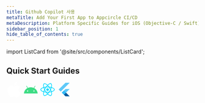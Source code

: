 ```yaml
---
title: Github Copilot 사용
metaTitle: Add Your First App to Appcircle CI/CD
metaDescription: Platform Specific Guides for iOS (Objective-C / Swift), Android (Java / Kotlin), React Native and Flutter
sidebar_position: 1
hide_table_of_contents: true
---
```


import ListCard from '@site/src/components/ListCard';

## Quick Start Guides

<section class="navigation-cards">
<ListCard title="iOS" description="Learn how to start building Swift/Obj-C apps." href="/tutorials/how-to-add-an-ios-app" customClass="ios">
<svg width="40" height="40" viewBox="0 0 40 40" fill="none" xmlns="http://www.w3.org/2000/svg">
<path fill-rule="evenodd" clip-rule="evenodd" d="M28.3139 0C28.582 2.34155 27.5959 4.69366 26.1404 6.3864C24.6799 8.07589 22.29 9.3922 19.9468 9.21821C19.6303 6.91894 20.8116 4.52943 22.1627 3.02856C23.6708 1.33745 26.2134 0.0813037 28.3139 0ZM35.8725 13.6557C35.4222 13.9247 31.3471 16.3588 31.3979 21.2552C31.4535 27.1665 36.6897 29.223 36.9873 29.3399C36.9943 29.3426 36.9986 29.3443 37 29.3449C36.9972 29.3528 36.9919 29.369 36.984 29.393C36.8529 29.7932 36.0074 32.3741 34.1077 35.0346C32.368 37.472 30.5645 39.8965 27.7198 39.9461C26.3523 39.9711 25.4387 39.5925 24.4887 39.1987C23.4948 38.7867 22.461 38.3583 20.8261 38.3583C19.1127 38.3583 18.0309 38.8001 16.9888 39.2257C16.0859 39.5944 15.2129 39.9509 13.9849 39.9973C11.2403 40.0973 9.14836 37.3655 7.39416 34.9378C3.80599 29.971 1.06563 20.9015 4.74801 14.7818C6.57265 11.7411 9.84088 9.8158 13.3866 9.76539C14.9141 9.73959 16.3942 10.3026 17.6895 10.7953C18.6799 11.1721 19.5623 11.5077 20.2753 11.5077C20.9158 11.5077 21.7745 11.1833 22.7758 10.8049C24.3522 10.2093 26.2819 9.48009 28.2697 9.67351C29.6302 9.72717 33.4526 10.1987 35.9061 13.6354C35.8995 13.6396 35.8882 13.6463 35.8725 13.6557Z" fill="white"/>
</svg>
</ListCard>
<ListCard title="Android" description="Learn how to start building Java / Kotlin apps." href="/tutorials/how-to-add-an-android-app" customClass="android">
<svg width="40" height="40" viewBox="0 0 40 40" fill="none" xmlns="http://www.w3.org/2000/svg">
<path d="M28.2846 25.1543C27.9881 25.1544 27.6982 25.0665 27.4516 24.9018C27.2051 24.7371 27.0129 24.503 26.8994 24.2291C26.7858 23.9552 26.7561 23.6538 26.8139 23.363C26.8717 23.0721 27.0144 22.805 27.224 22.5953C27.4337 22.3856 27.7008 22.2427 27.9916 22.1848C28.2824 22.1269 28.5838 22.1566 28.8578 22.27C29.1317 22.3834 29.3659 22.5755 29.5307 22.822C29.6955 23.0685 29.7834 23.3584 29.7835 23.6549C29.783 24.0523 29.625 24.4334 29.344 24.7145C29.063 24.9955 28.682 25.1537 28.2846 25.1543V25.1543ZM11.7154 25.1543C11.4189 25.1544 11.129 25.0665 10.8825 24.9018C10.6359 24.7371 10.4437 24.503 10.3302 24.2291C10.2167 23.9552 10.1869 23.6538 10.2447 23.363C10.3025 23.0721 10.4452 22.805 10.6548 22.5953C10.8645 22.3856 11.1316 22.2427 11.4224 22.1848C11.7132 22.1269 12.0146 22.1566 12.2886 22.27C12.5625 22.3834 12.7967 22.5755 12.9615 22.822C13.1263 23.0685 13.2142 23.3584 13.2143 23.6549C13.2139 24.0523 13.0559 24.4334 12.7749 24.7145C12.4939 24.9956 12.1129 25.1538 11.7154 25.1543V25.1543ZM28.8222 16.1245L31.818 10.9357C31.859 10.8649 31.8856 10.7866 31.8963 10.7055C31.907 10.6243 31.9017 10.5418 31.8805 10.4627C31.8594 10.3836 31.8229 10.3095 31.7731 10.2445C31.7233 10.1795 31.6612 10.125 31.5903 10.084C31.5194 10.0431 31.4412 10.0164 31.36 10.0057C31.2789 9.99498 31.1964 10.0003 31.1173 10.0215C31.0382 10.0426 30.964 10.0791 30.8991 10.1289C30.8341 10.1787 30.7796 10.2408 30.7386 10.3117L27.7049 15.566C25.3851 14.5073 22.7797 13.9177 19.9997 13.9177C17.2197 13.9177 14.6146 14.5081 12.2948 15.566L9.26141 10.3117C9.2205 10.2408 9.16601 10.1787 9.10108 10.1289C9.03615 10.079 8.96204 10.0425 8.88297 10.0213C8.80391 10.0001 8.72145 9.99465 8.64029 10.0053C8.55914 10.016 8.48088 10.0426 8.40999 10.0835C8.3391 10.1244 8.27696 10.1789 8.22712 10.2438C8.17728 10.3087 8.14072 10.3828 8.11953 10.4619C8.09833 10.541 8.09292 10.6234 8.10359 10.7046C8.11426 10.7857 8.14082 10.864 8.18174 10.9349L11.1778 16.1245C6.0334 18.9226 2.5147 24.1306 2 30.2838H38C37.4847 24.1306 33.9663 18.9226 28.8222 16.1245" fill="#3DDC84"/>
</svg>
</ListCard>
<ListCard title="React Native" description="Learn how to start building React Native apps." href="/tutorials/how-to-add-a-react-native-app" customClass="react-native">
<svg width="40" height="40" viewBox="0 0 40 40" fill="none" xmlns="http://www.w3.org/2000/svg">
<path d="M19.9667 23.3201C21.815 23.3201 23.3133 21.8217 23.3133 19.9734C23.3133 18.1251 21.815 16.6267 19.9667 16.6267C18.1183 16.6267 16.62 18.1251 16.62 19.9734C16.62 21.8217 18.1183 23.3201 19.9667 23.3201Z" fill="#00D8FF"/>
<path d="M19.9667 27.64C15.2667 27.64 11.1601 27.0867 8.08673 26.0333C6.0934 25.3533 4.40007 24.4466 3.1934 23.4133C1.9134 22.32 1.2334 21.1266 1.2334 19.9733C1.2334 17.76 3.66007 15.5933 7.7334 14.18C11.0667 13.02 15.4134 12.3733 19.9601 12.3733C24.4267 12.3733 28.7134 13 32.0267 14.1466C33.9667 14.8133 35.6001 15.68 36.7601 16.64C38.0201 17.6933 38.6867 18.8466 38.6867 19.9733C38.6867 22.2733 35.9734 24.6 31.6001 26.0467C28.5067 27.0733 24.3734 27.64 19.9667 27.64ZM19.9667 13.9733C15.6534 13.9733 11.3867 14.6 8.26673 15.6866C4.52007 16.9933 2.84007 18.78 2.84007 19.9733C2.84007 21.2133 4.64673 23.1666 8.60673 24.52C11.5134 25.5133 15.4467 26.04 19.9667 26.04C24.2067 26.04 28.1601 25.5066 31.1001 24.5266C35.2134 23.16 37.0934 21.2066 37.0934 19.9733C37.0934 19.34 36.6134 18.5933 35.7401 17.8666C34.7334 17.0266 33.2667 16.26 31.5134 15.6533C28.3601 14.5733 24.2601 13.9733 19.9667 13.9733Z" fill="#00D8FF"/>
<path d="M12.3733 36.6533C11.6933 36.6533 11.0933 36.5066 10.5867 36.2133C8.67334 35.1066 8.00668 31.9199 8.81334 27.6866C9.47334 24.2133 11.0867 20.1333 13.36 16.1933C15.5933 12.3266 18.2733 8.92658 20.92 6.62658C22.4667 5.27992 24.0333 4.29325 25.4467 3.77325C26.9867 3.20658 28.32 3.20658 29.2933 3.76658C31.2867 4.91325 31.9467 8.43325 31.0134 12.9399C30.3534 16.1399 28.78 19.9999 26.58 23.8199C24.2333 27.8866 21.7 31.1666 19.2533 33.3066C17.6667 34.6933 16.0333 35.7066 14.54 36.2333C13.76 36.5133 13.0267 36.6533 12.3733 36.6533ZM14.0467 16.5933L14.74 16.9933C12.5867 20.7266 10.9933 24.7333 10.38 27.9866C9.64001 31.8866 10.3533 34.2333 11.38 34.8266C11.6333 34.9733 11.9667 35.0533 12.3733 35.0533C13.7 35.0533 15.7867 34.2133 18.2 32.1066C20.5133 30.0866 22.9333 26.9399 25.1933 23.0266C27.3133 19.3533 28.82 15.6599 29.4467 12.6266C30.32 8.37992 29.5667 5.77992 28.4933 5.15992C27.9467 4.84658 27.06 4.88658 25.9933 5.27992C24.76 5.73325 23.3667 6.61992 21.9667 7.83992C19.4533 10.0266 16.8867 13.2799 14.74 16.9999L14.0467 16.5933Z" fill="#00D8FF"/>
<path d="M27.56 36.6732C25.7467 36.6732 23.4467 35.5799 21.0467 33.5132C18.3667 31.2066 15.64 27.7732 13.36 23.8332C11.12 19.9666 9.52 15.9466 8.84667 12.4999C8.45333 10.4866 8.38 8.6399 8.63333 7.15323C8.91333 5.53323 9.57333 4.3799 10.5533 3.81323C12.54 2.6599 15.92 3.84657 19.36 6.90657C21.8 9.07323 24.36 12.3666 26.5667 16.1799C28.92 20.2466 30.5 24.0799 31.1267 27.2666C31.5334 29.3332 31.6 31.2532 31.3134 32.8132C31.0067 34.4732 30.3134 35.6532 29.3134 36.2332C28.8134 36.5266 28.22 36.6732 27.56 36.6732ZM14.7467 23.0332C16.9067 26.7666 19.5867 30.1466 22.0933 32.2999C25.1 34.8866 27.4867 35.4466 28.52 34.8466C29.5934 34.2266 30.38 31.6866 29.5667 27.5799C28.9667 24.5666 27.4534 20.8999 25.1867 16.9866C23.06 13.3132 20.6133 10.1599 18.3 8.10657C15.06 5.22657 12.4333 4.5799 11.36 5.1999C10.8133 5.51323 10.4067 6.30657 10.2133 7.42657C9.99333 8.7199 10.06 10.3732 10.42 12.1932C11.06 15.4666 12.5933 19.3132 14.7467 23.0332Z" fill="#00D8FF"/>
</svg>
</ListCard>
<ListCard title="Flutter" description="Learn how to start building Flutter apps." href="/tutorials/how-to-add-a-flutter-app" customClass="flutter">
<svg width="40" height="40" viewBox="0 0 40 40" fill="none" xmlns="http://www.w3.org/2000/svg">
<path d="M33.864 18.4939H22.8686L13.2483 28.1162L18.7446 33.613L33.864 18.4939Z" fill="#54C5F8"/>
<path d="M10.4988 25.3672L5 19.8685L22.8684 2H33.8639L10.4988 25.3672Z" fill="#54C5F8"/>
<path d="M18.7446 33.6129L22.8685 37.7368H33.864L24.2434 28.1162L18.7446 33.6129Z" fill="#01579B"/>
<path d="M18.7446 33.6129L26.8992 30.7903L24.2434 28.1162L18.7446 33.6129Z" fill="url(#paint0_linear_2256_18184)"/>
<path d="M18.7446 22.6177L13.2471 28.1152L18.7446 33.6128L24.2422 28.1152L18.7446 22.6177Z" fill="#29B6F6"/>
<path d="M33.8639 18.494L24.2433 28.1142L33.8639 37.737H22.8684L18.7445 33.613L13.2461 28.1142L22.8688 18.4936H33.8639V18.494ZM22.8684 2L5 19.8685L10.4988 25.3673L33.8639 2H22.8684Z" fill="url(#paint1_radial_2256_18184)"/>
<defs>
<linearGradient id="paint0_linear_2256_18184" x1="20.3485" y1="34.6752" x2="24.4435" y2="30.5802" gradientUnits="userSpaceOnUse">
<stop stop-color="#1A237E" stop-opacity="0.4"/>
<stop offset="1" stop-color="#1A237E" stop-opacity="0"/>
</linearGradient>
<radialGradient id="paint1_radial_2256_18184" cx="0" cy="0" r="1" gradientUnits="userSpaceOnUse" gradientTransform="translate(5.81235 4.43661) scale(43.7221)">
<stop stop-color="white" stop-opacity="0.1"/>
<stop offset="1" stop-color="white" stop-opacity="0"/>
</radialGradient>
</defs>
</svg>
</ListCard>

</section>
